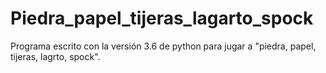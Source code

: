 # Piedra_papel_tijeras_lagarto_spock
Programa escrito con la versión 3.6 de python para jugar a "piedra, papel, tijeras, lagrto, spock".
